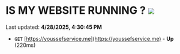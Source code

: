 # IS MY WEBSITE RUNNING ? [![](https://img.shields.io/static/v1?label=Sponsor&message=%E2%9D%A4&logo=GitHub&color=%23fe8e86)](https://github.com/sponsors/Youssef-Lehmam)

Last updated: **4/28/2025, 4:30:45 PM**

- `GET` [https://youssefservice.me](https://youssefservice.me) - **Up** (220ms)
